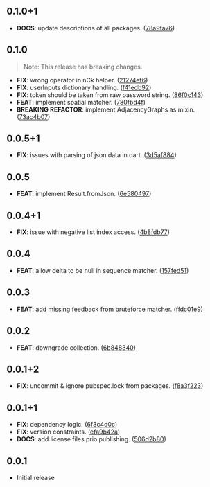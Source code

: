 ## 0.1.0+1

 - **DOCS**: update descriptions of all packages. ([78a9fa76](https://github.com/inway/dart_zxcvbn/commit/78a9fa76f66eecbccd85bbe850dd2823f6a0aa0e))

## 0.1.0

> Note: This release has breaking changes.

 - **FIX**: wrong operator in nCk helper. ([21274ef6](https://github.com/inway/dart_zxcvbn/commit/21274ef654a4639347ac2c748d236abfc52bc018))
 - **FIX**: userInputs dictionary handling. ([f41edb92](https://github.com/inway/dart_zxcvbn/commit/f41edb92e198c1f06ab0a69628fe531f0d1b73bc))
 - **FIX**: token should be taken from raw password string. ([86f0c143](https://github.com/inway/dart_zxcvbn/commit/86f0c1433b3374955ee2c17830ee1d39f5983d1c))
 - **FEAT**: implement spatial matcher. ([780fbd4f](https://github.com/inway/dart_zxcvbn/commit/780fbd4f0c8aa183b0e854ad39780537c927478a))
 - **BREAKING** **REFACTOR**: implement AdjacencyGraphs as mixin. ([73ac4b07](https://github.com/inway/dart_zxcvbn/commit/73ac4b0779f5ef52a5c4e82ca98336a6af72ade0))

## 0.0.5+1

 - **FIX**: issues with parsing of json data in dart. ([3d5af884](https://github.com/inway/dart_zxcvbn/commit/3d5af88400eb8f4c1083c8f3445dbf82c93e28d4))

## 0.0.5

 - **FEAT**: implement Result.fromJson. ([6e580497](https://github.com/inway/dart_zxcvbn/commit/6e580497231ae5d254f9bae5981ffe8c34cf0b97))

## 0.0.4+1

 - **FIX**: issue with negative list index access. ([4b8fdb77](https://github.com/inway/dart_zxcvbn/commit/4b8fdb778a200ca6116f5de8a65463fba8536695))

## 0.0.4

 - **FEAT**: allow delta to be null in sequence matcher. ([157fed51](https://github.com/inway/dart_zxcvbn/commit/157fed51cc3916efdf97819b3602a5e6d24a1726))

## 0.0.3

 - **FEAT**: add missing feedback from bruteforce matcher. ([ffdc01e9](https://github.com/inway/dart_zxcvbn/commit/ffdc01e9e5f4aa7e9790a8e9065dc6b840b55456))

## 0.0.2

 - **FEAT**: downgrade collection. ([6b848340](https://github.com/inway/dart_zxcvbn/commit/6b84834003460bec8c848235bc2bd4446cbd4b19))

## 0.0.1+2

 - **FIX**: uncommit & ignore pubspec.lock from packages. ([f8a3f223](https://github.com/inway/dart_zxcvbn/commit/f8a3f223531fd797ba3d34d2585c4e4f8fb0f426))

## 0.0.1+1

 - **FIX**: dependency logic. ([6f3c4d0c](https://github.com/inway/dart_zxcvbn/commit/6f3c4d0ce6c3d09bd7cb37d9bb57ae94179d71b0))
 - **FIX**: version constraints. ([efa9b42a](https://github.com/inway/dart_zxcvbn/commit/efa9b42aa93b3cbae61fc49d563ee1870a3ea084))
 - **DOCS**: add license files prio publishing. ([506d2b80](https://github.com/inway/dart_zxcvbn/commit/506d2b802b3a3d54a8355cf9f0554aaaf4ccd10c))

## 0.0.1

 - Initial release

